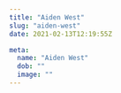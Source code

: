 ```yaml
---
title: "Aiden West"
slug: "aiden-west"
date: 2021-02-13T12:19:55Z

meta:
  name: "Aiden West"
  dob: ""
  image: ""
---
```


